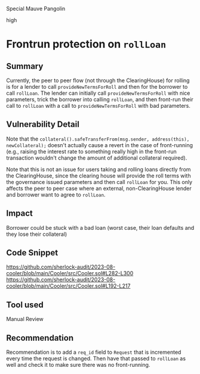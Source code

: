 Special Mauve Pangolin

high

# Frontrun protection on `rollLoan`
## Summary

Currently, the peer to peer flow (not through the ClearingHouse) for rolling is for a lender to call `provideNewTermsForRoll` and then for the borrower to call `rollLoan`. The lender can initially call `provideNewTermsForRoll` with nice parameters, trick the borrower into calling `rollLoan`, and then front-run their call to `rollLoan` with a call to `provideNewTermsForRoll` with bad parameters.  

## Vulnerability Detail

Note that the `collateral().safeTransferFrom(msg.sender, address(this), newCollateral);` doesn't actually cause a revert in the case of front-running (e.g., raising the interest rate to something really high in the front-run transaction wouldn't change the amount of additional collateral required). 

Note that this is not an issue for users taking and rolling loans directly from the ClearingHouse, since the clearing house will provide the roll terms with the governance issued parameters and then call `rollLoan` for you. This only affects the peer to peer case where an external, non-ClearingHouse lender and borrower want to agree to `rollLoan`. 

## Impact

Borrower could be stuck with a bad loan (worst case, their loan defaults and they lose their collateral) 

## Code Snippet

https://github.com/sherlock-audit/2023-08-cooler/blob/main/Cooler/src/Cooler.sol#L282-L300
https://github.com/sherlock-audit/2023-08-cooler/blob/main/Cooler/src/Cooler.sol#L192-L217

## Tool used

Manual Review

## Recommendation

Recommendation is to add a `req_id` field to `Request` that is incremented every time the request is changed. Then have that passed to `rollLoan` as well and check it to make sure there was no front-running. 